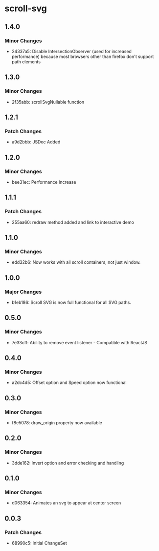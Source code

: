 # scroll-svg

## 1.4.0

### Minor Changes

- 24337a5: Disable IntersectionObserver (used for increased performance) because most browsers other than firefox don't support path elements

## 1.3.0

### Minor Changes

- 2f35abb: scrollSvgNullable function

## 1.2.1

### Patch Changes

- a9d2bbb: JSDoc Added

## 1.2.0

### Minor Changes

- bee31ec: Performance Increase

## 1.1.1

### Patch Changes

- 255aa60: redraw method added and link to interactive demo

## 1.1.0

### Minor Changes

- edd32b6: Now works with all scroll containers, not just window.

## 1.0.0

### Major Changes

- b1eb186: Scroll SVG is now full functional for all SVG paths.

## 0.5.0

### Minor Changes

- 7e33cff: Ability to remove event listener - Compatible with ReactJS

## 0.4.0

### Minor Changes

- a2dc4d5: Offset option and Speed option now functional

## 0.3.0

### Minor Changes

- f8e5078: draw_origin property now available

## 0.2.0

### Minor Changes

- 3dde162: Invert option and error checking and handling

## 0.1.0

### Minor Changes

- d063354: Animates an svg to appear at center screen

## 0.0.3

### Patch Changes

- 68990c5: Initial ChangeSet
